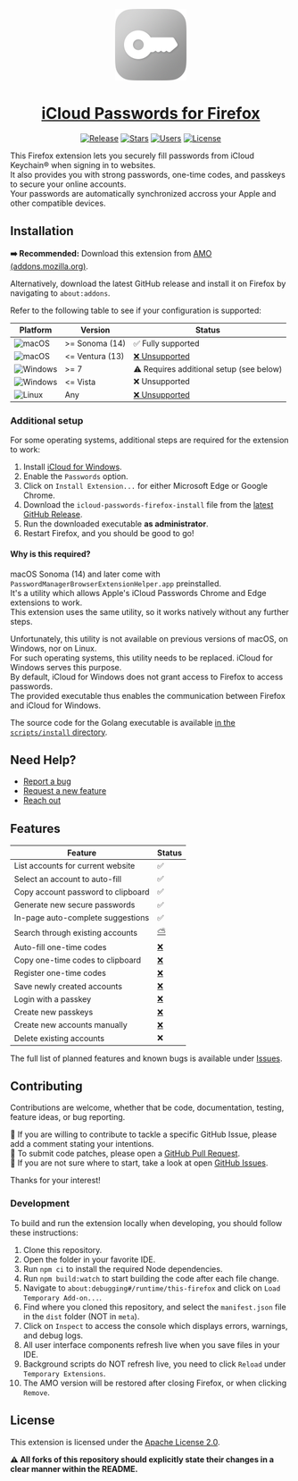 <p align="center">
<a href="https://addons.mozilla.org/en-US/firefox/addon/icloud-passwords/">
<img src="meta/images/logo-128.png" alt="Logo" />
</a>
</p>
<h1 align="center">
<a href="https://addons.mozilla.org/en-US/firefox/addon/icloud-passwords/">
iCloud Passwords for Firefox
</a>
</h1>

<p align="center">
<a href="https://github.com/au2001/icloud-passwords-firefox/releases/latest"><img alt="Release" src="https://img.shields.io/github/v/release/au2001/icloud-passwords-firefox?style=for-the-badge" /></a>
<a href="https://addons.mozilla.org/en-US/firefox/addon/icloud-passwords/"><img alt="Stars" src="https://img.shields.io/amo/stars/icloud-passwords?style=for-the-badge" /></a>
<a href="https://addons.mozilla.org/en-US/firefox/addon/icloud-passwords/"><img alt="Users" src="https://img.shields.io/amo/users/icloud-passwords?style=for-the-badge" /></a>
<a href="https://github.com/au2001/icloud-passwords-firefox/blob/main/LICENSE"><img alt="License" src="https://img.shields.io/github/license/au2001/icloud-passwords-firefox?style=for-the-badge" /></a>
</p>

This Firefox extension lets you securely fill passwords from iCloud Keychain® when signing in to websites.\
It also provides you with strong passwords, one-time codes, and passkeys to secure your online accounts.\
Your passwords are automatically synchronized accross your Apple and other compatible devices.

## Installation

**➡️ Recommended:** Download this extension from [AMO (addons.mozilla.org)](https://addons.mozilla.org/en-US/firefox/addon/icloud-passwords/).

Alternatively, download the latest GitHub release and install it on Firefox by navigating to `about:addons`.

Refer to the following table to see if your configuration is supported:

| Platform                                                                                          | Version         | Status                                                                         |
| ------------------------------------------------------------------------------------------------- | --------------- | ------------------------------------------------------------------------------ |
| ![macOS](https://img.shields.io/badge/macos-white?style=for-the-badge&logo=apple&logoColor=black) | >= Sonoma (14)  | ✅ Fully supported                                                             |
| ![macOS](https://img.shields.io/badge/macos-white?style=for-the-badge&logo=apple&logoColor=black) | <= Ventura (13) | [❌ Unsupported](https://github.com/au2001/icloud-passwords-firefox/issues/33) |
| ![Windows](https://img.shields.io/badge/windows-blue?style=for-the-badge&logo=windows10)          | >= 7            | ⚠️ Requires additional setup (see below)                                       |
| ![Windows](https://img.shields.io/badge/windows-blue?style=for-the-badge&logo=windowsxp)          | <= Vista        | ❌ Unsupported                                                                 |
| ![Linux](https://img.shields.io/badge/linux-black?style=for-the-badge&logo=linux)                 | Any             | [❌ Unsupported](https://github.com/au2001/icloud-passwords-firefox/issues/34) |

### Additional setup

For some operating systems, additional steps are required for the extension to work:

1. Install [iCloud for Windows](https://support.apple.com/kb/DL1455).
2. Enable the `Passwords` option.
3. Click on `Install Extension...` for either Microsoft Edge or Google Chrome.
4. Download the `icloud-passwords-firefox-install` file from the [latest GitHub Release](https://github.com/au2001/icloud-passwords-firefox/releases/latest).
5. Run the downloaded executable **as administrator**.
6. Restart Firefox, and you should be good to go!

#### Why is this required?

macOS Sonoma (14) and later come with `PasswordManagerBrowserExtensionHelper.app` preinstalled.\
It's a utility which allows Apple's iCloud Passwords Chrome and Edge extensions to work.\
This extension uses the same utility, so it works natively without any further steps.

Unfortunately, this utility is not available on previous versions of macOS, on Windows, nor on Linux.\
For such operating systems, this utility needs to be replaced. iCloud for Windows serves this purpose.\
By default, iCloud for Windows does not grant access to Firefox to access passwords.\
The provided executable thus enables the communication between Firefox and iCloud for Windows.

The source code for the Golang executable is available [in the `scripts/install` directory](https://github.com/au2001/icloud-passwords-firefox/tree/main/scripts/install/main.go).

## Need Help?

- [Report a bug](https://github.com/au2001/icloud-passwords-firefox/issues/new)
- [Request a new feature](https://github.com/au2001/icloud-passwords-firefox/issues/new)
- [Reach out](https://aurelien.garnier.dev/contact#contact)

## Features

| Feature                            | Status                                                             |
| ---------------------------------- | ------------------------------------------------------------------ |
| List accounts for current website  | ✅                                                                 |
| Select an account to auto-fill     | ✅                                                                 |
| Copy account password to clipboard | ✅                                                                 |
| Generate new secure passwords      | ✅                                                                 |
| In-page auto-complete suggestions  | ✅                                                                 |
| Search through existing accounts   | [⛅️](https://github.com/au2001/icloud-passwords-firefox/issues/5) |
| Auto-fill one-time codes           | [❌](https://github.com/au2001/icloud-passwords-firefox/issues/8)  |
| Copy one-time codes to clipboard   | [❌](https://github.com/au2001/icloud-passwords-firefox/issues/8)  |
| Register one-time codes            | [❌](https://github.com/au2001/icloud-passwords-firefox/issues/8)  |
| Save newly created accounts        | [❌](https://github.com/au2001/icloud-passwords-firefox/issues/12) |
| Login with a passkey               | [❌](https://github.com/au2001/icloud-passwords-firefox/issues/9)  |
| Create new passkeys                | [❌](https://github.com/au2001/icloud-passwords-firefox/issues/9)  |
| Create new accounts manually       | [❌](https://github.com/au2001/icloud-passwords-firefox/issues/7)  |
| Delete existing accounts           | ❌                                                                 |

The full list of planned features and known bugs is available under [Issues](https://github.com/au2001/icloud-passwords-firefox/issues).

## Contributing

Contributions are welcome, whether that be code, documentation, testing, feature ideas, or bug reporting.

🤝 If you are willing to contribute to tackle a specific GitHub Issue, please add a comment stating your intentions.\
👾 To submit code patches, please open a [GitHub Pull Request](https://github.com/au2001/icloud-passwords-firefox/compare).\
📕 If you are not sure where to start, take a look at open [GitHub Issues](https://github.com/au2001/icloud-passwords-firefox/issues).

Thanks for your interest!

### Development

To build and run the extension locally when developing, you should follow these instructions:

1. Clone this repository.
2. Open the folder in your favorite IDE.
3. Run `npm ci` to install the required Node dependencies.
4. Run `npm build:watch` to start building the code after each file change.
5. Navigate to `about:debugging#/runtime/this-firefox` and click on `Load Temporary Add-on...`.
6. Find where you cloned this repository, and select the `manifest.json` file in the `dist` folder (NOT in `meta`).
7. Click on `Inspect` to access the console which displays errors, warnings, and debug logs.
8. All user interface components refresh live when you save files in your IDE.
9. Background scripts do NOT refresh live, you need to click `Reload` under `Temporary Extensions`.
10. The AMO version will be restored after closing Firefox, or when clicking `Remove`.

## License

This extension is licensed under the [Apache License 2.0](https://github.com/au2001/icloud-passwords-firefox/blob/main/LICENSE).

**⚠️ All forks of this repository should explicitly state their changes in a clear manner within the README.**
